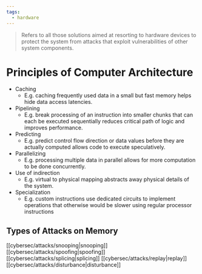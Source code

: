 ```yaml
---
tags:
  - hardware
---
```

> Refers to all those solutions aimed at resorting to hardware devices to protect the system from attacks that exploit vulnerabilities of other system components.

# Principles of Computer Architecture
- Caching
	- E.g. caching frequently used data in a small but fast memory helps hide data access latencies.
- Pipelining
	- E.g. break processing of an instruction into smaller chunks that can each be executed sequentially reduces critical path of logic and improves performance.
- Predicting
	- E.g. predict control flow direction or data values before they are actually computed allows code to execute speculatively.
- Parallelizing
	- E.g. processing multiple data in parallel allows for more computation to be done concurrently.
- Use of indirection
	- E.g. virtual to physical mapping abstracts away physical details of the system.
- Specialization
	- E.g. custom instructions use dedicated circuits to implement operations that otherwise would be slower using regular processor instructions





## Types of Attacks on Memory
[[cybersec/attacks/snooping|snooping]]
[[cybersec/attacks/spoofing|spoofing]]
[[cybersec/attacks/splicing|splicing]]
[[cybersec/attacks/replay|replay]]
[[cybersec/attacks/disturbance|disturbance]]

